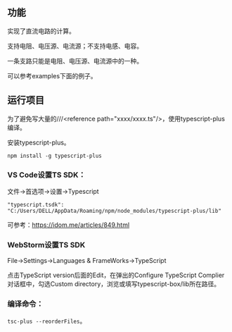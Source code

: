 ## 功能

实现了直流电路的计算。

支持电阻、电压源、电流源；不支持电感、电容。

一条支路只能是电阻、电压源、电流源中的一种。

可以参考examples下面的例子。

## 运行项目

为了避免写大量的///\<reference path="xxxx/xxxx.ts"/>，使用typescript-plus编译。

安装typescript-plus。

`npm install -g typescript-plus`

### VS Code设置TS SDK：

文件->首选项->设置->Typescript

`"typescript.tsdk": "C:/Users/DELL/AppData/Roaming/npm/node_modules/typescript-plus/lib"`

可参考：https://idom.me/articles/849.html

### WebStorm设置TS SDK

File->Settings->Languages & FrameWorks->TypeScript

点击TypeScript version后面的Edit，在弹出的Configure TypeScript Complier对话框中，勾选Custom directory，浏览或填写typescript-box/lib所在路径。

### 编译命令：

`tsc-plus --reorderFiles`。